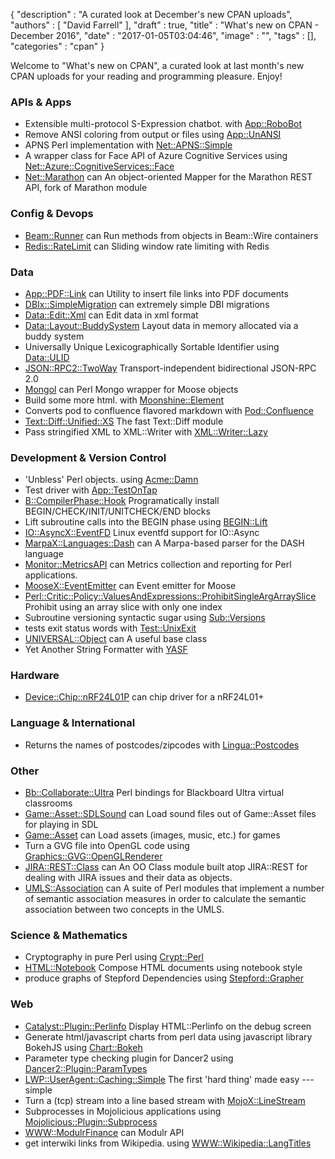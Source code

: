 {
   "description" : "A curated look at December's new CPAN uploads",
   "authors" : [
      "David Farrell"
   ],
   "draft" : true,
   "title" : "What's new on CPAN - December 2016",
   "date" : "2017-01-05T03:04:46",
   "image" : "",
   "tags" : [],
   "categories" : "cpan"
}


Welcome to "What's new on CPAN", a curated look at last month's new CPAN uploads for your reading and programming pleasure. Enjoy!

### APIs & Apps
* Extensible multi-protocol S-Expression chatbot. with [App::RoboBot](https://metacpan.org/pod/App::RoboBot)
* Remove ANSI coloring from output or files using [App::UnANSI](https://metacpan.org/pod/App::UnANSI)
* APNS Perl implementation with [Net::APNS::Simple](https://metacpan.org/pod/Net::APNS::Simple)
* A wrapper class for Face API of Azure Cognitive Services using [Net::Azure::CognitiveServices::Face](https://metacpan.org/pod/Net::Azure::CognitiveServices::Face)
* [Net::Marathon](https://metacpan.org/pod/Net::Marathon) can An object-oriented Mapper for the Marathon REST API, fork of Marathon module


### Config & Devops
* [Beam::Runner](https://metacpan.org/pod/Beam::Runner) can Run methods from objects in Beam::Wire containers
* [Redis::RateLimit](https://metacpan.org/pod/Redis::RateLimit) can Sliding window rate limiting with Redis


### Data
* [App::PDF::Link](https://metacpan.org/pod/App::PDF::Link) can Utility to insert file links into PDF documents
* [DBIx::SimpleMigration](https://metacpan.org/pod/DBIx::SimpleMigration) can extremely simple DBI migrations
* [Data::Edit::Xml](https://metacpan.org/pod/Data::Edit::Xml) can Edit data in xml format
* [Data::Layout::BuddySystem](https://metacpan.org/pod/Data::Layout::BuddySystem) Layout data in memory allocated via a buddy system
* Universally Unique Lexicographically Sortable Identifier using [Data::ULID](https://metacpan.org/pod/Data::ULID)
* [JSON::RPC2::TwoWay](https://metacpan.org/pod/JSON::RPC2::TwoWay) Transport-independent bidirectional JSON-RPC 2.0
* [Mongol](https://metacpan.org/pod/Mongol) can Perl Mongo wrapper for Moose objects
* Build some more html. with [Moonshine::Element](https://metacpan.org/pod/Moonshine::Element)
* Converts pod to confluence flavored markdown with [Pod::Confluence](https://metacpan.org/pod/Pod::Confluence)
* [Text::Diff::Unified::XS](https://metacpan.org/pod/Text::Diff::Unified::XS) The fast Text::Diff module
* Pass stringified XML to XML::Writer with [XML::Writer::Lazy](https://metacpan.org/pod/XML::Writer::Lazy)


### Development & Version Control
* 'Unbless' Perl objects. using [Acme::Damn](https://metacpan.org/pod/Acme::Damn)
* Test driver  with [App::TestOnTap](https://metacpan.org/pod/App::TestOnTap)
* [B::CompilerPhase::Hook](https://metacpan.org/pod/B::CompilerPhase::Hook) Programatically install BEGIN/CHECK/INIT/UNITCHECK/END blocks
* Lift subroutine calls into the BEGIN phase using [BEGIN::Lift](https://metacpan.org/pod/BEGIN::Lift)
* [IO::AsyncX::EventFD](https://metacpan.org/pod/IO::AsyncX::EventFD) Linux eventfd support for IO::Async
* [MarpaX::Languages::Dash](https://metacpan.org/pod/MarpaX::Languages::Dash) can A Marpa-based parser for the DASH language
* [Monitor::MetricsAPI](https://metacpan.org/pod/Monitor::MetricsAPI) can Metrics collection and reporting for Perl applications.
* [MooseX::EventEmitter](https://metacpan.org/pod/MooseX::EventEmitter) can Event emitter for Moose
* [Perl::Critic::Policy::ValuesAndExpressions::ProhibitSingleArgArraySlice](https://metacpan.org/pod/Perl::Critic::Policy::ValuesAndExpressions::ProhibitSingleArgArraySlice) Prohibit using an array slice with only one index
* Subroutine versioning syntactic sugar using [Sub::Versions](https://metacpan.org/pod/Sub::Versions)
* tests exit status words with [Test::UnixExit](https://metacpan.org/pod/Test::UnixExit)
* [UNIVERSAL::Object](https://metacpan.org/pod/UNIVERSAL::Object) can A useful base class
* Yet Another String Formatter with [YASF](https://metacpan.org/pod/YASF)


### Hardware
* [Device::Chip::nRF24L01P](https://metacpan.org/pod/Device::Chip::nRF24L01P) can chip driver for a nRF24L01+


### Language & International
* Returns the names of postcodes/zipcodes with [Lingua::Postcodes](https://metacpan.org/pod/Lingua::Postcodes)


### Other
* [Bb::Collaborate::Ultra](https://metacpan.org/pod/Bb::Collaborate::Ultra) Perl bindings for Blackboard Ultra virtual classrooms
* [Game::Asset::SDLSound](https://metacpan.org/pod/Game::Asset::SDLSound) can Load sound files out of Game::Asset files for playing in SDL
* [Game::Asset](https://metacpan.org/pod/Game::Asset) can Load assets (images, music, etc.) for games
* Turn a GVG file into OpenGL code using [Graphics::GVG::OpenGLRenderer](https://metacpan.org/pod/Graphics::GVG::OpenGLRenderer)
* [JIRA::REST::Class](https://metacpan.org/pod/JIRA::REST::Class) can An OO Class module built atop JIRA::REST for dealing with JIRA issues and their data as objects.
* [UMLS::Association](https://metacpan.org/pod/UMLS::Association) can A suite of Perl modules that implement a number of semantic association measures in order to calculate the semantic association between two concepts in the UMLS. 


### Science & Mathematics
* Cryptography in pure Perl using [Crypt::Perl](https://metacpan.org/pod/Crypt::Perl)
* [HTML::Notebook](https://metacpan.org/pod/HTML::Notebook) Compose HTML documents using notebook style
* produce graphs of Stepford Dependencies using [Stepford::Grapher](https://metacpan.org/pod/Stepford::Grapher)


### Web
* [Catalyst::Plugin::Perlinfo](https://metacpan.org/pod/Catalyst::Plugin::Perlinfo) Display HTML::Perlinfo on the debug screen
* Generate html/javascript charts from perl data using javascript library BokehJS using [Chart::Bokeh](https://metacpan.org/pod/Chart::Bokeh)
* Parameter type checking plugin for Dancer2 using [Dancer2::Plugin::ParamTypes](https://metacpan.org/pod/Dancer2::Plugin::ParamTypes)
* [LWP::UserAgent::Caching::Simple](https://metacpan.org/pod/LWP::UserAgent::Caching::Simple) The first 'hard thing' made easy --- simple
* Turn a (tcp) stream into a line based stream with [MojoX::LineStream](https://metacpan.org/pod/MojoX::LineStream)
* Subprocesses in Mojolicious applications using [Mojolicious::Plugin::Subprocess](https://metacpan.org/pod/Mojolicious::Plugin::Subprocess)
* [WWW::ModulrFinance](https://metacpan.org/pod/WWW::ModulrFinance) can Modulr API
* get interwiki links from Wikipedia. using [WWW::Wikipedia::LangTitles](https://metacpan.org/pod/WWW::Wikipedia::LangTitles)
